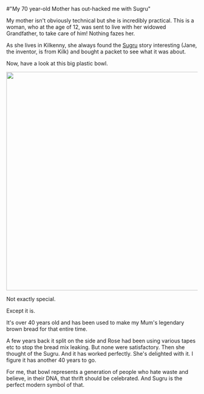 #"My 70 year-old Mother has out-hacked me with Sugru"

My mother isn't obviously technical but she is incredibly practical. This is a woman, who at the age of 12, was sent to live with her widowed Grandfather, to take care of him! Nothing fazes her.

As she lives in Kilkenny, she always found the <a href="http://sugru.com">Sugru</a> story interesting (Jane, the inventor, is from Kilk) and bought a packet to see what it was about.

Now, have a look at this big plastic bowl.

<a href="https://s3-eu-west-1.amazonaws.com/conoroneill.net/wp-content/uploads/2012/05/photo.jpg"><img class="alignnone  wp-image-740" title="photo" src="https://s3-eu-west-1.amazonaws.com/conoroneill.net/wp-content/uploads/2012/05/photo.jpg" alt="" width="768" height="576" /></a>

Not exactly special.

Except it is.

It's over 40 years old and has been used to make my Mum's legendary brown bread for that entire time.

A few years back it split on the side and Rose had been using various tapes etc to stop the bread mix leaking. But none were satisfactory. Then she thought of the Sugru. And it has worked perfectly. She's delighted with it. I figure it has another 40 years to go.

For me, that bowl represents a generation of people who hate waste and believe, in their DNA, that thrift should be celebrated. And Sugru is the perfect modern symbol of that.

&nbsp;